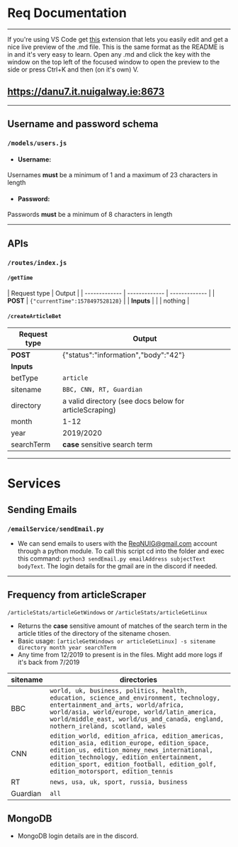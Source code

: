 # Req Documentation 
____

If you're using VS Code get [this](https://marketplace.visualstudio.com/items?itemName=shd101wyy.markdown-preview-enhanced) extension that lets you easily edit and get a nice live preview of the .md file. This is the same format as the README is in and it's very easy to learn. Open any .md and click the key with the window on the top left of the focused window to open the preview to the side or press Ctrl+K and then (on it's own) V.

## https://danu7.it.nuigalway.ie:8673
____
## Username and password schema
### `/models/users.js`
* ####  Username:
Usernames **must** be a minimum of 1 and a maximum of 23 characters in length
* #### Password:
Passwords **must** be a minimum of 8 characters in length
____

## APIs
### `/routes/index.js`
#### `/getTime`
| Request type  | Output |
| ------------- | ------------- | ------------- |
| **POST**  | `{"currentTime":1578497528128}` |
|  **Inputs** |  |
| nothing  |

#### `/createArticleBet`
| Request type  | Output | 
| ------------- | ------------- | 
 **POST**| {"status":"information","body":"42"}| 
| **Inputs** | |
| betType | `article` |
| sitename  |  `BBC, CNN, RT, Guardian`  | 
| directory  |  a valid directory (see docs below for articleScraping)  | 
| month   |  1-12  | 
| year   |  2019/2020  | 
|  searchTerm | **case** sensitive search term   | 
____

# Services

## Sending Emails
### `/emailService/sendEmail.py`
* We can send emails to users with the ReqNUIG@gmail.com account through a python module. To call this script cd into the folder and exec this command: `python3 sendEmail.py emailAddress subjectText bodyText`. The login details for the gmail are in the discord if needed.
____

## Frequency from articleScraper
`/articleStats/articleGetWindows` or `/articleStats/articleGetLinux`
* Returns the **case** sensitive amount of matches of the search term in the article titles of the directory of the sitename chosen.
* Basic usage: `[articleGetWindows or articleGetLinux] -s sitename directory month year searchTerm`
* Any time from 12/2019 to present is in the files. Might add more logs if it's back from 7/2019

| sitename  |  directories |
| ------------- | ------------- | 
| BBC | `world, uk, business, politics, health, education, science_and_environment, technology, entertainment_and_arts, world/africa, world/asia, world/europe, world/latin_america, world/middle_east, world/us_and_canada, england, nothern_ireland, scotland, wales` |
| CNN | `edition_world, edition_africa, edition_americas, edition_asia, edition_europe, edition_space, edition_us, edition_money_news_international, edition_technology, edition_entertainment, edition_sport, edition_football, edition_golf, edition_motorsport, edition_tennis`| 
| RT | `news, usa, uk, sport, russia, business`| 
| Guardian | `all`| 







## MongoDB

* MongoDB login details are in the discord.